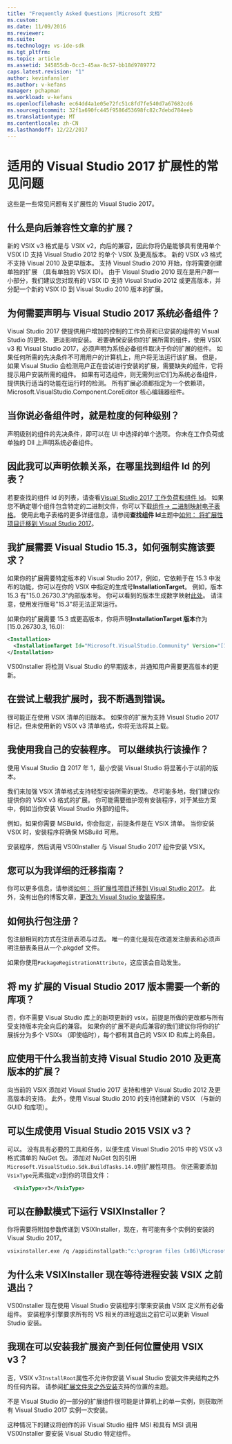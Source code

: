 ```yaml
---
title: "Frequently Asked Questions |Microsoft 文档"
ms.custom: 
ms.date: 11/09/2016
ms.reviewer: 
ms.suite: 
ms.technology: vs-ide-sdk
ms.tgt_pltfrm: 
ms.topic: article
ms.assetid: 345855db-0cc3-45aa-8c57-bb18d9789772
caps.latest.revision: "1"
author: kevinfansler
ms.author: v-kefans
manager: pchapman
ms.workload: v-kefans
ms.openlocfilehash: ec64dd4a1e05e72fc51c8fd7fe540d7a67682cd6
ms.sourcegitcommit: 32f1a690fc445f9586d53698fc82c7debd784eeb
ms.translationtype: MT
ms.contentlocale: zh-CN
ms.lasthandoff: 12/22/2017
---
```

# <a name="faq-for-visual-studio-2017-extensibility"></a>适用的 Visual Studio 2017 扩展性的常见问题

这些是一些常见问题有关扩展性的 Visual Studio 2017。

## <a name="what-is-the-backwards-compatibility-story-for-extensions"></a>什么是向后兼容性文章的扩展？

新的 VSIX v3 格式是与 VSIX v2，向后的兼容，因此你将仍是能够具有使用单个 VSIX ID 支持 Visual Studio 2012 的单个 VSIX 及更高版本。 新的 VSIX v3 格式不支持 Visual 2010 及更早版本。 支持 Visual Studio 2010 开始，你将需要创建单独的扩展 （具有单独的 VSIX ID)。 由于 Visual Studio 2010 现在是用户群一小部分，我们建议您对现有的 VSIX ID 支持 Visual Studio 2012 或更高版本，并分配一个新的 VSIX ID 到 Visual Studio 2010 版本的扩展。

## <a name="why-do-i-need-to-declare-prerequisites-with-visual-studio-2017"></a>为何需要声明与 Visual Studio 2017 系统必备组件？

Visual Studio 2017 使提供用户增加的控制的工作负荷和已安装的组件的 Visual Studio 的更快、 更淡影响安装。 若要确保安装你的扩展所需的组件，使用 VSIX v3 和 Visual Studio 2017，必须声明为系统必备组件取决于你的扩展的组件。 如果任何所需的先决条件不可用用户的计算机上，用户将无法运行该扩展。 但是，如果 Visual Studio 会检测用户正在尝试进行安装的扩展，需要缺失的组件，它将提示用户安装所需的组件。 如果有可选组件，则无需列出它们为系统必备组件，提供执行适当的功能在运行时的检测。 所有扩展必须都指定为一个依赖项，Microsoft.VisualStudio.Component.CoreEditor 核心编辑器组件。

## <a name="when-you-say-prerequisite-what-level-of-granularity-do-you-mean"></a>当你说必备组件时，就是粒度的何种级别？

声明级别的组件的先决条件，即可以在 UI 中选择的单个选项。 你未在工作负荷或单独的 Dll 上声明系统必备组件。

## <a name="where-do-i-find-a-list-of-component-ids-so-i-can-declare-dependencies"></a>因此我可以声明依赖关系，在哪里找到组件 Id 的列表？

若要查找的组件 Id 的列表，请查看[Visual Studio 2017 工作负荷和组件 Id](https://aka.ms/vs2017componentIDs)。 如果您不确定哪个组件包含特定的二进制文件，你可以下载[组件-> 二进制映射电子表格](https://aka.ms/vs2017componentid-binaries)。 使用此电子表格的更多详细信息，请参阅**查找组件 Id**主题中[如何： 将扩展性项目迁移到 Visual Studio 2017](how-to-migrate-extensibility-projects-to-visual-studio-2017.md)。

## <a name="my-extension-requires-visual-studio-153-how-do-i-enforce-that-requirement"></a>我扩展需要 Visual Studio 15.3，如何强制实施该要求？

如果你的扩展需要特定版本的 Visual Studio 2017，例如，它依赖于在 15.3 中发布的功能，你可以在你的 VSIX 中指定的生成号**InstallationTarget**。 例如，版本 15.3 有"15.0.26730.3"内部版本号。 你可以看到的版本生成数字映射[此处](../install/visual-studio-build-numbers-and-release-dates.md)。 请注意，使用发行版号"15.3"将无法正常运行。

如果你的扩展需要 15.3 或更高版本，你将声明**InstallationTarget 版本**作为 [15.0.26730.3, 16.0):

```xml
<Installation>
  <InstallationTarget Id="Microsoft.VisualStudio.Community" Version="[15.0.26730.3, 16.0)" />
</Installation>
```

VSIXInstaller 将检测 Visual Studio 的早期版本，并通知用户需要更高版本的更新。

## <a name="i-keep-getting-an-error-when-i-try-to-upload-my-extension"></a>在尝试上载我扩展时，我不断遇到错误。

很可能正在使用 VSIX 清单的旧版本。 如果你的扩展为支持 Visual Studio 2017 标记，但未使用新的 VSIX v3 清单格式，你将无法将其上载。

## <a name="i-use-my-own-installer-can-i-continue-to-do-that"></a>我使用我自己的安装程序。 可以继续执行该操作？

使用 Visual Studio 自 2017 年 1，最小安装 Visual Studio 将显著小于以前的版本。

我们来加强 VSIX 清单格式支持轻型安装所需的更改。 尽可能多地，我们建议你提供你的 VSIX v3 格式的扩展。 你可能需要维护现有安装程序，对于某些方案中，例如当你安装 Visual Studio 外部的组件。

例如，如果你需要 MSBuild，你会指定，前提条件是在 VSIX 清单。 当你安装 VSIX 时，安装程序将确保 MSBuild 可用。

安装程序，然后调用 VSIXInstaller 与 Visual Studio 2017 组件安装 VSIX。

## <a name="can-you-give-me-more-migration-guidance"></a>您可以为我详细的迁移指南？

你可以更多信息，请参阅[如何： 将扩展性项目迁移到 Visual Studio 2017](how-to-migrate-extensibility-projects-to-visual-studio-2017.md)。 此外，没有出色的博客文章，[更改为 Visual Studio 安装程序](https://blogs.msdn.microsoft.com/heaths/2016/09/15/changes-to-visual-studio-15-setup)。

## <a name="how-do-i-do-package-registration"></a>如何执行包注册？

包注册相同的方式在注册表项与过去。 唯一的变化是现在改道发注册表和必须声明注册表条目从一个.pkgdef 文件。

如果你使用`PackageRegistrationAttribute`，这应该会自动发生。

## <a name="will-i-need-a-new-gallery-entry-for-the-visual-studio-2017-version-of-my-extension"></a>将 my 扩展的 Visual Studio 2017 版本需要一个新的库项？

否，你不需要 Visual Studio 库上的新项更新的 vsix，前提是所做的更改都与所有受支持版本完全向后的兼容。 如果你的扩展不是向后兼容的我们建议你将你的扩展拆分为多个 VSIXs （即使临时），每个都有其自己的 VSIX ID 和库上的条目。

## <a name="what-should-i-do-with-my-extension-that-currently-supports-visual-studio-2010-and-later"></a>应使用干什么我当前支持 Visual Studio 2010 及更高版本的扩展？

向当前的 VSIX 添加对 Visual Studio 2017 支持和维护 Visual Studio 2012 及更高版本的支持。 此外，使用 Visual Studio 2010 的支持创建新的 VSIX （与新的 GUID 和库项）。

## <a name="can-i-build-a-vsix-v3-with-visual-studio-2015"></a>可以生成使用 Visual Studio 2015 VSIX v3？

可以。 没有具有必要的工具和任务，以便生成 Visual Studio 2015 中的 VSIX v3 格式清单的 NuGet 包。 添加对 NuGet 包的引用`Microsoft.VisualStudio.Sdk.BuildTasks.14.0`到扩展性项目。 你还需要添加`VsixType`元素指定`v3`到你的项目文件：

```xml
  <VsixType>v3</VsixType>
```

## <a name="can-i-run-the-vsixinstaller-in-quiet-mode"></a>可以在静默模式下运行 VSIXInstaller？

你将需要将附加参数传递到 VSIXInstaller，现在，有可能有多个实例的安装的 Visual Studio 2017。

```bash
vsixinstaller.exe /q /appidinstallpath:"c:\program files (x86)\Microsoft Visual Studio\2017\Enterprise\Common7\IDE\devenv.exe" /appidname:"Visual Studio" /logFile:<path to log file> /skuName:Enterprise /skuVersion:15.0.25810.0 "KendoUI.Mvc.VSPackage.vsix"
```

## <a name="why-does-the-vsixinstaller-now-wait-for-processes-to-exit-before-installing-the-vsix"></a>为什么未 VSIXInstaller 现在等待进程安装 VSIX 之前退出？

VSIXInstaller 现在使用 Visual Studio 安装程序引擎来安装由 VSIX 定义所有必备组件。 安装程序引擎要求所有的 VS 相关的进程退出之前它可以更新 Visual Studio 安装。

## <a name="can-i-now-install-my-extension-assets-to-any-location-with-vsix-v3"></a>我现在可以安装我扩展资产到任何位置使用 VSIX v3？

否，VSIX v3`InstallRoot`属性不允许你安装 Visual Studio 安装文件夹结构之外的任何内容。 请参阅[扩展文件夹之外安装](set-install-root.md)支持的位置的主题。 

不是 Visual Studio 的一部分的扩展组件很可能是计算机上的单一实例，则获取所有 Visual Studio 2017 实例一次安装。

这种情况下的建议将创作的非 Visual Studio 组件 MSI 和具有 MSI 调用 VSIXInstaller 要安装 Visual Studio 特定组件。